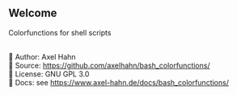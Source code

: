 <html>
<div class="hero">
  <h2>Welcome</h2>
  Colorfunctions for shell scripts<br>
</div>
</html>

<br>

👤 Author: Axel Hahn\
🧾 Source: <https://github.com/axelhahn/bash_colorfunctions/>\
📜 License: GNU GPL 3.0\
📗 Docs: see <https://www.axel-hahn.de/docs/bash_colorfunctions/>
